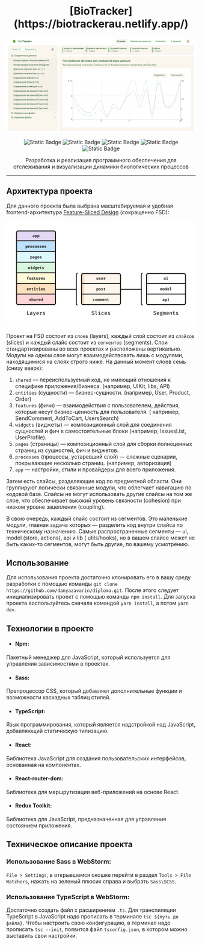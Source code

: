 <h1 align="center">[BioTracker](https://biotrackerau.netlify.app/)</h1>
<p align="center">
<img src="src/assets/images/preview.png" alt="logo">
</p>
<p align="center">
<img alt="Static Badge" src="https://img.shields.io/badge/node.js-v18.19.1-%23339933?style=for-the-badge&logo=nodedotjs&logoColor=%23339933">
<img alt="Static Badge" src="https://img.shields.io/badge/npm-v10.2.4-red?style=for-the-badge&logo=npm&logoColor=red">
<img alt="Static Badge" src="https://img.shields.io/badge/sass-v3.7.4-%23CC6699?style=for-the-badge&logo=Sass&logoColor=%23CC6699">
<img alt="Static Badge" src="https://img.shields.io/badge/TypeScript-v5.3.3-%233178C6?style=for-the-badge&logo=TypeScript&logoColor=%233178C6">
<img alt="Static Badge" src="https://img.shields.io/badge/React-v18.2.0-%2361DAFB?style=for-the-badge&logo=React&logoColor=%2361DAFB">
</p>
<p align="center">
Разработка и реализация программного обеспечения для отслеживания и визуализации динамики биологических процессов
</p>

---

## Архитектура проекта

Для данного проекта была выбрана масштабируемая и удобная
frontend-архитектура [Feature-Sliced Design](https://feature-sliced.design/ 'Документация по FSD') (сокращенно FSD):

<p align="center">
<img src="src/assets/images/fsd.jpg" alt="architecture">
</p>

Проект на FSD состоит из `слоев` (layers), каждый слой состоит из `слайсов` (slices) и каждый слайс состоит
из `сегментов` (segments). Слои стандартизированы во всех проектах и расположены вертикально. Модули на одном слое могут
взаимодействовать лишь с модулями, находящимися на слоях строго ниже. На данный момент слоев семь (снизу вверх):

1. `shared` — переиспользуемый код, не имеющий отношения к специфике приложения/бизнеса. (например, UIKit, libs, API)
2. `entities` (сущности) — бизнес-сущности. (например, User, Product, Order)
3. `features` (фичи) — взаимодействия с пользователем, действия, которые несут бизнес-ценность для пользователя. (
   например, SendComment, AddToCart, UsersSearch)
4. `widgets` (виджеты) — композиционный слой для соединения сущностей и фич в самостоятельные блоки (например,
   IssuesList, UserProfile).
5. `pages` (страницы) — композиционный слой для сборки полноценных страниц из сущностей, фич и виджетов.
6. `processes` (процессы, устаревший слой) — сложные сценарии, покрывающие несколько страниц. (например, авторизация)
7. `app` — настройки, стили и провайдеры для всего приложения.

Затем есть слайсы, разделяющие код по предметной области. Они группируют логически связанные модули, что облегчает
навигацию по кодовой базе. Слайсы не могут использовать другие слайсы на том же слое, что обеспечивает высокий уровень
связности (cohesion) при низком уровне зацепления (coupling).

В свою очередь, каждый слайс состоит из сегментов. Это маленькие модули, главная задача которых — разделить код внутри
слайса по техническому назначению. Самые распространенные сегменты — ui, model (store, actions), api и lib (
utils/hooks), но в вашем слайсе может не быть каких-то сегментов, могут быть другие, по вашему усмотрению.

## Использование

Для использования проекта достаточно клонировать его в вашу среду разработки с помощью
команды `git clone https://github.com/danyazavarin/diploma.git`. После этого следует инициализировать проект с
помощью команды `npm install`. Для запуска проекта воспользуйтесь сначала командой `yarn install`, а потом `yarn dev`.

## Технологии в проекте

- #### Npm:

Пакетный менеджер для JavaScript, который используется для управления зависимостями в проектах.

- #### Sass:

Препроцессор CSS, который добавляет дополнительные функции и возможности каскадных таблиц стилей.

- #### TypeScript:

Язык программирования, который является надстройкой над JavaScript, добавляющий статическую типизацию.

- #### React:

Библиотека JavaScript для создания пользовательских интерфейсов, основанная на компонентах.

- #### React-router-dom:

Библиотека для маршрутизации веб-приложений на основе React.

- #### Redux Toolkit:

Библиотека для JavaScript, предназначенная для управления состоянием приложения.

## Техническое описание проекта

### Использование Sass в WebStorm:

`File > Settings`, в открывшемся окошке перейти в раздел `Tools > File Watchers`, нажать на зеленый плюсик справа и
выбрать
`Sass\SCSS`.

### Использование TypeScript в WebStorm:

Достаточно создать файл с расширением `.ts`. Для транспиляции TypeScript в JavaScript надо прописать в
терминале `tsc ${путь до файла}`. Чтобы настроить свою конфигурацию, в терминал надо прописать `tsc --init`, появится
файл `tsconfig.json`, в котором можно выставить свои настройки.
